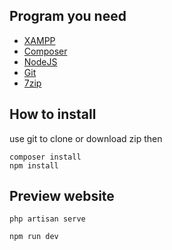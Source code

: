 ## Program you need

- [XAMPP](https://sourceforge.net/projects/xampp/files/XAMPP%20Windows/8.2.12/xampp-windows-x64-8.2.12-0-VS16-installer.exe)
- [Composer](https://getcomposer.org/download/)
- [NodeJS](https://nodejs.org/en)
- [Git](https://git-scm.com/downloads/win)
- [7zip](https://www.7-zip.org/download.html)

## How to install

use git to clone or download zip then

```
composer install
npm install
```

## Preview website

```
php​ artisan serve
```

```
npm​ run dev
```
